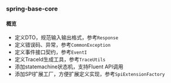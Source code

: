 ### spring-base-core

#### 概览
- 定义DTO，规范输入输出格式，参考`Response`
- 定义错误码、异常，参考`CommonException`
- 定义事件接口契约，参考`EventI`
- 定义TraceId生成工具，参考`TraceUtils`
- 添加statemachine状态机，支持Fluent API调用
- 添加SPI扩展工厂，方便扩展定义实现，参考`SpiExtensionFactory`
